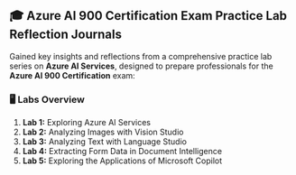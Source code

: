 ## 🎓 Azure AI 900 Certification Exam Practice Lab Reflection Journals  

Gained key insights and reflections from a comprehensive practice lab series on **Azure AI Services**, designed to prepare professionals for the **Azure AI 900 Certification** exam:

### 🖥️ **Labs Overview**  

1. **Lab 1:** Exploring Azure AI Services  
2. **Lab 2:** Analyzing Images with Vision Studio  
3. **Lab 3:** Analyzing Text with Language Studio  
4. **Lab 4:** Extracting Form Data in Document Intelligence  
5. **Lab 5:** Exploring the Applications of Microsoft Copilot  
